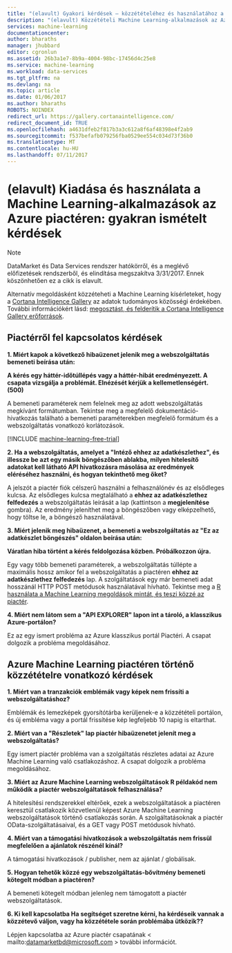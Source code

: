 ```yaml
---
title: "(elavult) Gyakori kérdések – közzétételéhez és használatához a Machine Learning-alkalmazások az Azure piactérről |} Microsoft Docs"
description: "(elavult) Közzétételi Machine Learning-alkalmazások az Azure piactéren kapcsolatos gyakori kérdések"
services: machine-learning
documentationcenter: 
author: bharaths
manager: jhubbard
editor: cgronlun
ms.assetid: 26b3a1e7-8b9a-4004-98bc-17456d4c25e8
ms.service: machine-learning
ms.workload: data-services
ms.tgt_pltfrm: na
ms.devlang: na
ms.topic: article
ms.date: 01/06/2017
ms.author: bharaths
ROBOTS: NOINDEX
redirect_url: https://gallery.cortanaintelligence.com/
redirect_document_id: TRUE
ms.openlocfilehash: a4631dfeb2f817b3a3c612a8f6af48398e4f2ab9
ms.sourcegitcommit: f537befafb079256fba0529ee554c034d73f36b0
ms.translationtype: MT
ms.contentlocale: hu-HU
ms.lasthandoff: 07/11/2017
---
```

# <a name="deprecated-publishing-and-using-machine-learning-apps-in-the-azure-marketplace-faq"></a>(elavult) Kiadása és használata a Machine Learning-alkalmazások az Azure piactéren: gyakran ismételt kérdések

> [!NOTE]
> DataMarket és Data Services rendszer hatókörről, és a meglévő előfizetések rendszerből, és elindítása megszakítva 3/31/2017. Ennek köszönhetően ez a cikk is elavult. 
> 
> Alternatív megoldásként közzéteheti a Machine Learning kísérleteket, hogy a [Cortana Intelligence Gallery](https://gallery.cortanaintelligence.com/) az adatok tudományos közösségi érdekében. További információkért lásd: [megosztást, és felderítik a Cortana Intelligence Gallery erőforrások](https://docs.microsoft.com/en-us/azure/machine-learning/machine-learning-gallery-how-to-use-contribute-publish).


## <a name="questions-about-consuming-from-marketplace"></a>Piactérről fel kapcsolatos kérdések
**1. Miért kapok a következő hibaüzenet jelenik meg a webszolgáltatás bemeneti beírása után:**

**A kérés egy háttér-időtúllépés vagy a háttér-hibát eredményezett. A csapata vizsgálja a problémát. Elnézését kérjük a kellemetlenségért. (500)**

A bemeneti paraméterek nem felelnek meg az adott webszolgáltatás megkívánt formátumban. Tekintse meg a megfelelő dokumentáció-hivatkozás található a bemeneti paraméterekben megfelelő formátum és a webszolgáltatás vonatkozó korlátozások.

[!INCLUDE [machine-learning-free-trial](../../includes/machine-learning-free-trial.md)]

**2. Ha a webszolgáltatás, amelyet a "Intéző ehhez az adatkészlethez", és illessze be azt egy másik böngészőben ablakba, milyen hitelesítő adatokat kell látható API hivatkozásra másolása az eredmények eléréséhez használni, és hogyan tekinthető meg őket?**

A jelszót a piactér fiók célszerű használni a felhasználónév és az elsődleges kulcsa. Az elsődleges kulcsa megtalálható a **ehhez az adatkészlethez felfedezés** a webszolgáltatás leírását a lap (kattintson a **megjelenítése** gombra). Az eredmény jeleníthet meg a böngészőben vagy elképzelhető, hogy töltse le, a böngésző használatával.

**3. Miért jelenik meg hibaüzenet, a bemeneti a webszolgáltatás az "Ez az adatkészlet böngészés" oldalon beírása után:** 

**Váratlan hiba történt a kérés feldolgozása közben. Próbálkozzon újra.**

Egy vagy több bemeneti paraméterek, a webszolgáltatás túllépte a maximális hossz amikor fel a webszolgáltatás a piactéren **ehhez az adatkészlethez felfedezés** lap. A szolgáltatások egy már bemeneti adat hosszánál HTTP POST metódusok használatával hívható. Tekintse meg a [R használata a Machine Learning megoldások mintát, és teszi közzé az piactér](machine-learning-r-csharp-web-service-examples.md).

**4. Miért nem látom sem a "API EXPLORER" lapon int a tároló, a klasszikus Azure-portálon?** 

Ez az egy ismert probléma az Azure klasszikus portál Piactéri. A csapat dolgozik a probléma megoldásához. 

## <a name="questions-about-publishing-from-azure-machine-learning-on-marketplace"></a>Azure Machine Learning piactéren történő közzétételre vonatkozó kérdések
**1. Miért van a tranzakciók emblémák vagy képek nem frissíti a webszolgáltatáshoz?** 

Emblémák és lemezképek gyorsítótárba kerüljenek-e a közzétételi portálon, és új embléma vagy a portál frissítése kép legfeljebb 10 napig is eltarthat.

**2. Miért van a "Részletek" lap piactér hibaüzenetet jelenít meg a webszolgáltatás?**

Egy ismert piactér probléma van a szolgáltatás részletes adatai az Azure Machine Learning való csatlakozáshoz. A csapat dolgozik a probléma megoldásához.

**3. Miért az Azure Machine Learning webszolgáltatások R példakód nem működik a piactér webszolgáltatások felhasználása?**

A hitelesítési rendszerekkel eltérőek, ezek a webszolgáltatások a piactéren keresztül csatlakozik közvetlenül képest Azure Machine Learning webszolgáltatások történő csatlakozás során. A szolgáltatásoknak a piactér OData-szolgáltatásaival, és a GET vagy POST metódusok hívható. 

**4. Miért van a támogatási hivatkozások a webszolgáltatás nem frissül megfelelően a ajánlatok részénél kínál?**

A támogatási hivatkozások / publisher, nem az ajánlat / globálisak. 

**5. Hogyan tehetők közzé egy webszolgáltatás-bővítmény bemeneti kötegelt módban a piactéren?**

A bemeneti kötegelt módban jelenleg nem támogatott a piactér webszolgáltatások.

**6. Ki kell kapcsolatba Ha segítséget szeretne kérni, ha kérdéseik vannak a közzétevő váljon, vagy ha közzététele során problémába ütközik??**

Lépjen kapcsolatba az Azure piactér csapatának < mailto:datamarketbd@microsoft.com > további információt.

